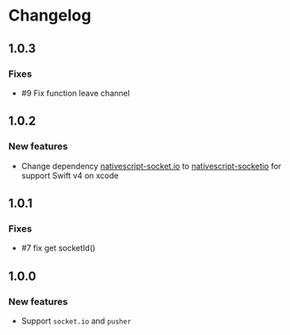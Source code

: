 # Changelog

## 1.0.3

### Fixes

* #9 Fix function leave channel

## 1.0.2

### New features

* Change dependency [nativescript-socket.io](https://www.npmjs.com/package/nativescript-socket.io) to [nativescript-socketio](https://www.npmjs.com/package/nativescript-socket.io) for support Swift v4 on xcode

## 1.0.1

### Fixes

* #7 fix get socketId()

## 1.0.0

### New features

* Support `socket.io` and `pusher`
